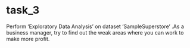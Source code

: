 # task_3
Perform ‘Exploratory Data Analysis’ on dataset ‘SampleSuperstore’  .As a business manager, try to find out the weak areas where you can work to make more profit.

